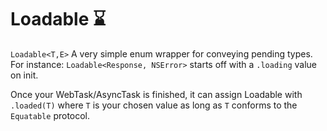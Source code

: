 # Loadable :hourglass:
`Loadable<T,E>`
A very simple enum wrapper for conveying pending types. For instance: `Loadable<Response, NSError>` starts off with a `.loading` value on init.

Once your WebTask/AsyncTask is finished, it can assign Loadable with `.loaded(T)` where `T` is your chosen value as long as `T` conforms to the `Equatable` protocol.


